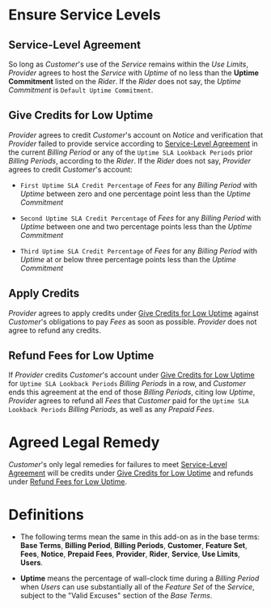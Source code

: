 # Ensure Service Levels

## Service-Level Agreement

So long as _Customer_'s use of the _Service_ remains within the _Use Limits_, _Provider_ agrees to host the _Service_ with _Uptime_ of no less than the **Uptime Commitment** listed on the _Rider_. If the _Rider_ does not say, the _Uptime Commitment_ is `Default Uptime Commitment`.

## Give Credits for Low Uptime

_Provider_ agrees to credit _Customer_'s account on _Notice_ and verification that _Provider_ failed to provide service according to [Service-Level Agreement](#Service-Level_Agreement) in the current _Billing Period_ or any of the `Uptime SLA Lookback Periods` prior _Billing Periods_, according to the _Rider_. If the _Rider_ does not say, _Provider_ agrees to credit _Customer_'s account:

- `First Uptime SLA Credit Percentage` of _Fees_ for any _Billing Period_ with _Uptime_ between zero and one percentage point less than the _Uptime Commitment_

- `Second Uptime SLA Credit Percentage` of _Fees_ for any _Billing Period_ with _Uptime_ between one and two percentage points less than the _Uptime Commitment_

- `Third Uptime SLA Credit Percentage` of _Fees_ for any _Billing Period_ with _Uptime_ at or below three percentage points less than the _Uptime Commitment_

## Apply Credits

_Provider_ agrees to apply credits under [Give Credits for Low Uptime](#Give_Credits_for_Low_Uptime) against _Customer_'s obligations to pay _Fees_ as soon as possible. _Provider_ does not agree to refund any credits.

## Refund Fees for Low Uptime

If _Provider_ credits _Customer_'s account under [Give Credits for Low Uptime](#Give_Credits_for_Low_Uptime) for `Uptime SLA Lookback Periods` _Billing Periods_ in a row, and _Customer_ ends this agreement at the end of those _Billing Periods_, citing low _Uptime_, _Provider_ agrees to refund all _Fees_ that _Customer_ paid for the `Uptime SLA Lookback Periods` _Billing Periods_, as well as any _Prepaid Fees_.

# Agreed Legal Remedy

_Customer_'s only legal remedies for failures to meet [Service-Level Agreement](#Service-Level_Agreement) will be credits under [Give Credits for Low Uptime](#Give_Credits_for_Low_Uptime) and refunds under [Refund Fees for Low Uptime](#Refund_Fees_for_Low_Uptime).

# Definitions

- The following terms mean the same in this add-on as in the base terms: **Base Terms**, **Billing Period**, **Billing Periods**, **Customer**, **Feature Set**, **Fees**, **Notice**, **Prepaid Fees**, **Provider**, **Rider**, **Service**, **Use Limits**, **Users**.

- **Uptime** means the percentage of wall-clock time during a _Billing Period_ when _Users_ can use substantially all of the _Feature Set_ of the _Service_, subject to the "Valid Excuses" section of the _Base Terms_.
